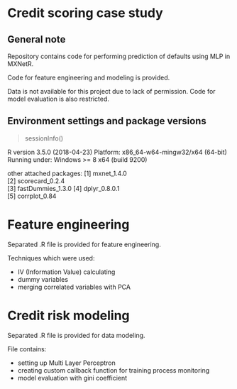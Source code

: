 # Credit scoring case study

## General note

Repository contains code for performing prediction of defaults using MLP in MXNetR.

Code for feature engineering and modeling is provided.

Data is not available for this project due to lack of permission.
Code for model evaluation is also restricted.

## Environment  settings and package versions

> sessionInfo()

R version 3.5.0 (2018-04-23)
Platform: x86_64-w64-mingw32/x64 (64-bit)
Running under: Windows >= 8 x64 (build 9200)

other attached packages:
[1] mxnet_1.4.0       
[2] scorecard_0.2.4   
[3] fastDummies_1.3.0 
[4] dplyr_0.8.0.1     
[5] corrplot_0.84  


# Feature engineering

Separated .R file is provided for feature engineering.

Techniques which were used:
- IV (Information Value) calculating
- dummy variables
- merging correlated variables with PCA


# Credit risk modeling

Separated .R file is provided for data modeling.

File contains:
- setting up Multi Layer Perceptron
- creating custom callback function for training process monitoring
- model evaluation with gini coefficient



